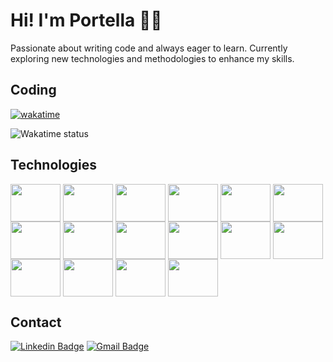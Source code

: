 # Hi! I'm Portella 👋🏻

Passionate about writing code and always eager to learn. Currently exploring new technologies and methodologies to enhance my skills.

## Coding

[![wakatime](https://wakatime.com/badge/user/5ecff628-087f-4f9a-89ed-dd6279eac88b.svg)](https://wakatime.com/@5ecff628-087f-4f9a-89ed-dd6279eac88b)

<img align="center" src="https://github-readme-stats.vercel.app/api/wakatime?username=portella&theme=github_dark&layout=compact" alt="Wakatime status"/>

## Technologies
  
<div style="display: inline_block">
    <img align="center" height="60" width="80" src="https://cdn.jsdelivr.net/gh/devicons/devicon/icons/python/python-original-wordmark.svg">
    <img align="center" height="60" width="80" src="https://cdn.jsdelivr.net/gh/devicons/devicon/icons/git/git-plain-wordmark.svg">
    <img align="center" height="60" width="80" src="https://cdn.jsdelivr.net/gh/devicons/devicon/icons/pandas/pandas-original-wordmark.svg">
    <img align="center" height="60" width="80" src="https://cdn.jsdelivr.net/gh/devicons/devicon/icons/sqlalchemy/sqlalchemy-original.svg">
    <img align="center" height="60" width="80" src="https://cdn.jsdelivr.net/gh/devicons/devicon/icons/jupyter/jupyter-original-wordmark.svg">
    <img align="center" height="60" width="80" src="https://cdn.jsdelivr.net/gh/devicons/devicon/icons/postgresql/postgresql-plain-wordmark.svg">
    <img align="center" height="60" width="80" src="https://cdn.jsdelivr.net/gh/devicons/devicon/icons/mysql/mysql-original-wordmark.svg">
    <img align="center" height="60" width="80" src="https://cdn.jsdelivr.net/gh/devicons/devicon@latest/icons/sqlite/sqlite-original-wordmark.svg">
    <img align="center" height="60" width="80" src="https://cdn.jsdelivr.net/gh/devicons/devicon/icons/docker/docker-plain-wordmark.svg">
    <img align="center" height="60" width="80" src="https://cdn.jsdelivr.net/gh/devicons/devicon/icons/vscode/vscode-original-wordmark.svg">
    <img align="center" height="60" width="80" src="https://cdn.jsdelivr.net/gh/devicons/devicon/icons/visualstudio/visualstudio-plain-wordmark.svg">
    <img align="center" height="60" width="80" src="https://cdn.jsdelivr.net/gh/devicons/devicon/icons/c/c-original.svg">
    <img align="center" height="60" width="80" src="https://cdn.jsdelivr.net/gh/devicons/devicon/icons/cplusplus/cplusplus-original.svg">
    <img align="center" height="60" width="80" src="https://cdn.jsdelivr.net/gh/devicons/devicon/icons/csharp/csharp-original.svg">
    <img align="center" height="60" width="80" src="https://cdn.jsdelivr.net/gh/devicons/devicon/icons/flutter/flutter-original.svg">
    <img align="center" height="60" width="80" src="https://cdn.jsdelivr.net/gh/devicons/devicon/icons/dart/dart-original.svg">
</div>

## Contact

[![Linkedin Badge](https://img.shields.io/badge/LinkedIn-0077B5?style=for-the-badge&logo=linkedin&logoColor=white)](https://www.linkedin.com/in/joaolucasportella/)
[![Gmail Badge](https://img.shields.io/badge/Gmail-D14836?style=for-the-badge&logo=gmail&logoColor=white)](mailto:joao@portella.dev)
